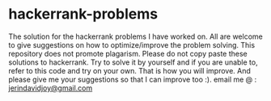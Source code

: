 # hackerrank-problems
The solution for the hackerrank problems I have worked on. All are welcome to give suggestions on how to optimize/improve the problem solving.
This repository does not promote plagarism. Please do not copy paste these solutions to hackerrank. Try to solve it by yourself and if you are unable to, refer to this code and try on your own. That is how you will improve. And please give me your suggestions so that I can improve too :).  email me @ : jerindavidjoy@gmail.com
